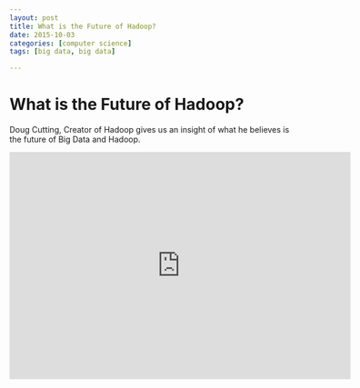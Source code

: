 ```yaml
---
layout: post
title: What is the Future of Hadoop?
date: 2015-10-03
categories: [computer science]
tags: [big data, big data]

---
```


# What is the Future of Hadoop?

Doug Cutting, Creator of Hadoop gives us an insight of what he believes is the future of Big Data and Hadoop.

<iframe width="600" height="400" src="https://www.youtube.com/embed/Sw3WVyQH_vk" frameborder="0" allowfullscreen></iframe>

